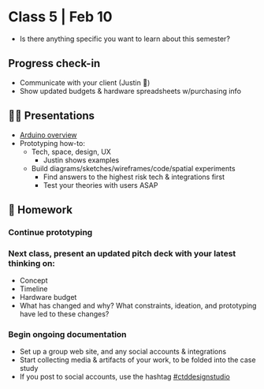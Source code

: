# Class 5 | Feb 10

- Is there anything specific you want to learn about this semester?

## Progress check-in

- Communicate with your client (Justin 👋)
- Show updated budgets & hardware spreadsheets w/purchasing info

## 👨‍🏫 Presentations

- [Arduino overview](../docs/arduino.md)
- Prototyping how-to:
  - Tech, space, design, UX
    - Justin shows examples
  - Build diagrams/sketches/wireframes/code/spatial experiments
    - Find answers to the highest risk tech & integrations first
    - Test your theories with users ASAP

## 📝 Homework

### Continue prototyping

### Next class, present an updated pitch deck with your latest thinking on:
  - Concept
  - Timeline
  - Hardware budget
  - What has changed and why? What constraints, ideation, and prototyping have led to these changes?

### Begin ongoing documentation

- Set up a group web site, and any social accounts & integrations
- Start collecting media & artifacts of your work, to be folded into the case study
- If you post to social accounts, use the hashtag [#ctddesignstudio](https://www.instagram.com/explore/tags/ctddesignstudio/)

